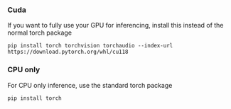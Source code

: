 ### Cuda
If you want to fully use your GPU for inferencing, install this instead of the normal torch package
```
pip install torch torchvision torchaudio --index-url https://download.pytorch.org/whl/cu118
```

### CPU only
For CPU only inference, use the standard torch package
```
pip install torch
```
